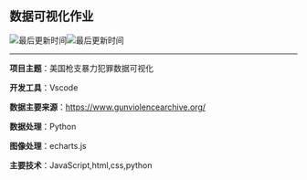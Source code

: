 ## 数据可视化作业

![最后更新时间](https://img.shields.io/github/last-commit/skywalker767/skywalker767.github.io?style=plastic)![最后更新时间](https://img.shields.io/github/repo-size/skywalker767/skywalker767.github.io)

---

**项目主题**：美国枪支暴力犯罪数据可视化

**开发工具**：Vscode

**数据主要来源**：https://www.gunviolencearchive.org/

**数据处理**：Python

**图像处理**：echarts.js

**主要技术**：JavaScript,html,css,python


